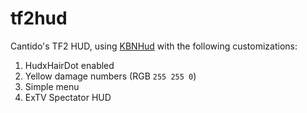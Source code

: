 tf2hud
======

Cantido's TF2 HUD, using [KBNHud](https://github.com/Jotunn/KBNHud) with the following customizations:

1. HudxHairDot enabled
2. Yellow damage numbers (RGB ```255 255 0```)
3. Simple menu
4. ExTV Spectator HUD